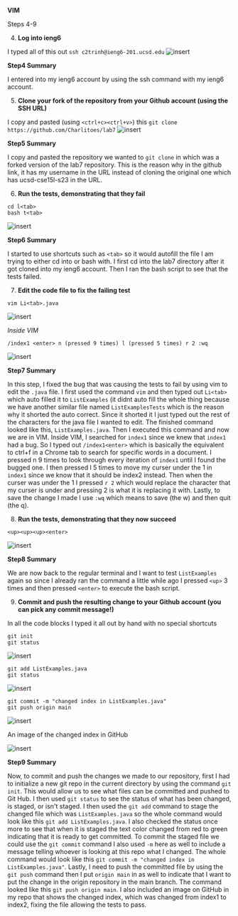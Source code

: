 **VIM**


Steps 4-9


4) **Log into ieng6**


I typed all of this out `ssh c2trinh@ieng6-201.ucsd.edu`
![insert](lab4_step_4.png)


**Step4 Summary**


I entered into my ieng6 account by using the ssh command with my ieng6 account.


5) **Clone your fork of the repository from your Github account (using the SSH URL)**


I copy and pasted (using `<ctrl+c><ctrl+v>`) this `git clone https://github.com/Charlitoes/lab7`
![insert](lab4_step_5.png)


**Step5 Summary**


I copy and pasted the repository we wanted to `git clone` in which was a forked version of the lab7 repository. This is the reason why in the github link, it has my username in the URL instead of cloning the original one which has ucsd-cse15l-s23 in the URL.


6) **Run the tests, demonstrating that they fail**


```
cd l<tab>
bash t<tab>
```
![insert](lab4_step_6.png)


**Step6 Summary**


I started to use shortcuts such as `<tab>` so it would autofill the file I am trying to either cd into or bash with. I first cd into the lab7 directory after it got cloned into my ieng6 account. Then I ran the bash script to see that the tests failed.



7) **Edit the code file to fix the failing test**


```
vim Li<tab>.java
```
![insert](lab4_step_7p2.png)


*Inside VIM*


```
/index1 <enter> n (pressed 9 times) l (pressed 5 times) r 2 :wq
```


![insert](lab4_step_7.png)


**Step7 Summary**


In this step, I fixed the bug that was causing the tests to fail by using vim to edit the `.java` file. I first used the command `vim` and then typed out `Li<tab>` which auto filled it to `ListExamples` (it didnt auto fill the whole thing because we have another similar file named `ListExamplesTests` which is the reason why it shorted the auto correct. Since it shorted it I just typed out the rest of the characters for the java file I wanted to edit. The finished command looked like this, `ListExamples.java`. Then I executed this command and now we are in VIM. Inside VIM, I searched for `index1` since we knew that `index1` had a bug. So I typed out `/index1<enter>` which is basically the equivalent to ctrl+f in a Chrome tab to search for specific words in a document. I pressed n 9 times to look through every iteration of `index1` until I found the bugged one. I then pressed l 5 times to move my curser under the 1 in `index1` since we know that it should be index2 instead. Then when the curser was under the 1 I pressed `r 2` which would replace the character that my curser is under and pressing 2 is what it is replacing it with. Lastly, to save the change I made I use `:wq` which means to save (the w) and then quit (the q).


8) **Run the tests, demonstrating that they now succeed**

```
<up><up><up><enter>
```

![insert](lab4_step_8.png)


**Step8 Summary** 


We are now back to the regular terminal and I want to test `ListExamples` again so since I already ran the command a little while ago I pressed `<up>` 3 times and then pressed `<enter>` to execute the bash script.


9) **Commit and push the resulting change to your Github account (you can pick any commit message!)**


In all the code blocks I typed it all out by hand with no special shortcuts


```
git init
git status
```
![insert](lab4_step_9p1.png)


```
git add ListExamples.java
git status
```
![insert](lab4_step_9p2.png)


```
git commit -m "changed index in ListExamples.java"
git push origin main
```
![insert](lab4_step_9p3.png)



An image of the changed index in GitHub


![insert](lab4_step_9p4.png)


**Step9 Summary**


Now, to commit and push the changes we made to our repository, first I had to initialize a new git repo in the current directory by using the command `git init`. This would allow us to see what files can be committed and pushed to Git Hub. I then used `git status` to see the status of what has been changed, is staged, or isn't staged. I then used the `git add` command to stage the changed file which was `ListExamples.java` so the whole command would look like this `git add ListExamples.java`. I also checked the status once more to see that when it is staged the text color changed from red to green indicating that it is ready to get committed. To commit the staged file we could use the `git commit` command I also used `-m` here as well to include a message telling whoever is looking at this repo what I changed. The whole command would look like this `git commit -m "changed index in ListExamples.java"`. Lastly, I need to push the committed file by using the `git push` command then I put `origin main` in as well to indicate that I want to put the change in the origin repository in the main branch. The command looked like this `git push origin main`. I also included an image on GitHub in my repo that shows the changed index, which was changed from index1 to index2, fixing the file allowing the tests to pass.






